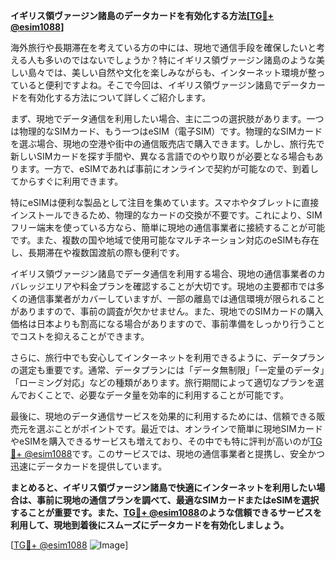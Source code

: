 **イギリス領ヴァージン諸島のデータカードを有効化する方法[[TG💪+ @esim1088](https://t.me/s/esim1088)]**

海外旅行や長期滞在を考えている方の中には、現地で通信手段を確保したいと考える人も多いのではないでしょうか？特にイギリス領ヴァージン諸島のような美しい島々では、美しい自然や文化を楽しみながらも、インターネット環境が整っていると便利ですよね。そこで今回は、イギリス領ヴァージン諸島でデータカードを有効化する方法について詳しくご紹介します。

まず、現地でデータ通信を利用したい場合、主に二つの選択肢があります。一つは物理的なSIMカード、もう一つはeSIM（電子SIM）です。物理的なSIMカードを選ぶ場合、現地の空港や街中の通信販売店で購入できます。しかし、旅行先で新しいSIMカードを探す手間や、異なる言語でのやり取りが必要となる場合もあります。一方で、eSIMであれば事前にオンラインで契約が可能なので、到着してからすぐに利用できます。

特にeSIMは便利な製品として注目を集めています。スマホやタブレットに直接インストールできるため、物理的なカードの交換が不要です。これにより、SIMフリー端末を使っている方なら、簡単に現地の通信事業者に接続することが可能です。また、複数の国や地域で使用可能なマルチネーション対応のeSIMも存在し、長期滞在や複数国渡航の際も便利です。

イギリス領ヴァージン諸島でデータ通信を利用する場合、現地の通信事業者のカバレッジエリアや料金プランを確認することが大切です。現地の主要都市では多くの通信事業者がカバーしていますが、一部の離島では通信環境が限られることがありますので、事前の調査が欠かせません。また、現地でのSIMカードの購入価格は日本よりも割高になる場合がありますので、事前準備をしっかり行うことでコストを抑えることができます。

さらに、旅行中でも安心してインターネットを利用できるように、データプランの選定も重要です。通常、データプランには「データ無制限」「一定量のデータ」「ローミング対応」などの種類があります。旅行期間によって適切なプランを選んでおくことで、必要なデータ量を効率的に利用することが可能です。

最後に、現地のデータ通信サービスを効果的に利用するためには、信頼できる販売元を選ぶことがポイントです。最近では、オンラインで簡単に現地SIMカードやeSIMを購入できるサービスも増えており、その中でも特に評判が高いのが[TG💪+ @esim1088](https://t.me/s/esim1088)です。このサービスでは、現地の通信事業者と提携し、安全かつ迅速にデータカードを提供しています。

**まとめると、イギリス領ヴァージン諸島で快適にインターネットを利用したい場合は、事前に現地の通信プランを調べて、最適なSIMカードまたはeSIMを選択することが重要です。また、[TG💪+ @esim1088](https://t.me/s/esim1088)のような信頼できるサービスを利用して、現地到着後にスムーズにデータカードを有効化しましょう。**

[[TG💪+ @esim1088](https://t.me/s/esim1088) ![Image](https://i.postimg.cc/Y0z9fWf4/image.png)]